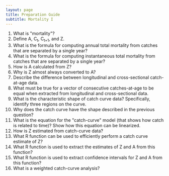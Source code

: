 ```yaml
---
layout: page
title: Preparation Guide
subtitle: Mortality I
---
```


1. What is "mortality"?
1. Define A, C<sub>t</sub>, C<sub>t+1</sub>, and Z.
1. What is the formula for computing annual total mortality from catches that are separated by a single year?
1. What is the formula for computing instantaneous total mortality from catches that are separated by a single year?
1. How is A calculated from Z?
1. Why is Z almost always converted to A?
1. Describe the difference between longitudinal and cross-sectional catch-at-age data.
1. What must be true for a vector of consecutive catches-at-age to be equal when extracted from longitudinal and cross-sectional data.
1. What is the characteristic shape of catch curve data? Specifically, identify three regions on the curve.
1. Why does the catch curve have the shape described in the previous question?
1. What is the equation for the "catch-curve" model (that shows how catch is related to time)? Show how this equation can be linearized.
1. How is Z estimated from catch-curve data?
1. What R function can be used to efficiently perform a catch curve estimate of Z?
1. What R function is used to extract the estimates of Z and A from this function?
1. What R function is used to extract confidence intervals for Z and A from this function?
1. What is a weighted catch-curve analysis?
